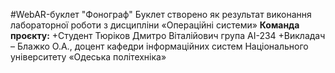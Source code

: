 #WebAR-буклет "Фонограф"
Буклет створено як результат виконання лабораторної роботи з дисципліни «Операційні системи»
**Команда проєкту:**
+Студент Тюріков Дмитро Віталійович група АІ-234
+Викладач – Блажко О.А., доцент кафедри інформаційних систем Національного університету «Одеська політехніка»


